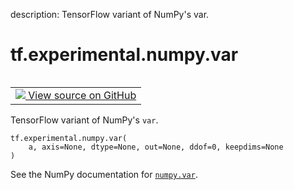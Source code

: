 description: TensorFlow variant of NumPy's var.

<div itemscope itemtype="http://developers.google.com/ReferenceObject">
<meta itemprop="name" content="tf.experimental.numpy.var" />
<meta itemprop="path" content="Stable" />
</div>

# tf.experimental.numpy.var

<!-- Insert buttons and diff -->

<table class="tfo-notebook-buttons tfo-api nocontent" align="left">
<td>
  <a target="_blank" href="https://github.com/tensorflow/tensorflow/blob/r2.4/tensorflow/python/ops/numpy_ops/np_array_ops.py#L639-L683">
    <img src="https://www.tensorflow.org/images/GitHub-Mark-32px.png" />
    View source on GitHub
  </a>
</td>
</table>



TensorFlow variant of NumPy's `var`.

<pre class="devsite-click-to-copy prettyprint lang-py tfo-signature-link">
<code>tf.experimental.numpy.var(
    a, axis=None, dtype=None, out=None, ddof=0, keepdims=None
)
</code></pre>



<!-- Placeholder for "Used in" -->

See the NumPy documentation for [`numpy.var`](https://numpy.org/doc/1.16/reference/generated/numpy.var.html).